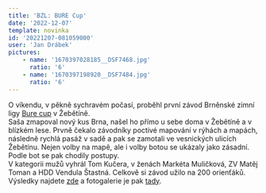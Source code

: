 ```yaml
---
title: 'BZL: BURE Cup'
date: '2022-12-07'
template: novinka
id: '20221207-081059000'
user: 'Jan Drábek'
pictures:
    - name: '1670397028185__DSF7468.jpg'
      ratio: '6'
    - name: '1670397198920__DSF7484.jpg'
      ratio: '6'
---
```

O víkendu, v pěkně sychravém počasí, proběhl první závod Brněnské zimní ligy [Bure cup](https://bzl.zabiny.club/22-23/event/bure_cup/) v Žebětíně.  
Saša zmapoval nový kus Brna, našel ho přímo u sebe doma v Žebětíně a v blízkém lese. Prvně čekalo závodníky poctivé mapování v rýhách a mapách, následně rychlá pasáž v sadě a pak se zamotali ve vesnických ulicích Žebětínu. Nejen volby na mapě, ale i volby botou se ukázaly jako zásadní. Podle bot se pak chodily postupy.  
V kategorii mužů vyhrál Tom Kučera, v ženách Markéta Muličková, ZV Matěj Toman a HDD Vendula Štastná. Celkově si závod užilo na 200 orienťáků. Výsledky najdete [zde](https://oris.orientacnisporty.cz/Vysledky?id=7347) a fotogalerie je pak [tady](https://eu.zonerama.com/BURECup/Album/9234758).
